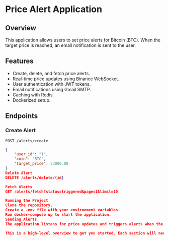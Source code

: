 # Price Alert Application

## Overview
This application allows users to set price alerts for Bitcoin (BTC). When the target price is reached, an email notification is sent to the user.

## Features
- Create, delete, and fetch price alerts.
- Real-time price updates using Binance WebSocket.
- User authentication with JWT tokens.
- Email notifications using Gmail SMTP.
- Caching with Redis.
- Dockerized setup.

## Endpoints
### Create Alert
`POST /alerts/create`
```json
{
    "user_id": "1",
    "coin": "BTC",
    "target_price": 33000.00
}
Delete Alert
DELETE /alerts/delete/{id}

Fetch Alerts
GET /alerts/fetch?status=triggered&page=1&limit=10

Running the Project
Clone the repository.
Create a .env file with your environment variables.
Run docker-compose up to start the application.
Sending Alerts
The application listens for price updates and triggers alerts when the target price is reached. It uses RabbitMQ to manage email notifications.

This is a high-level overview to get you started. Each section will need further elaboration and error handling to be production-ready.





